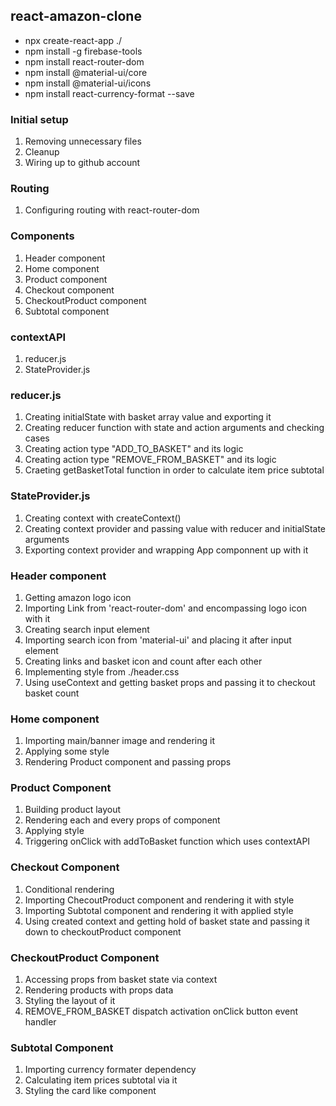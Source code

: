 ## react-amazon-clone

- npx create-react-app ./
- npm install -g firebase-tools
- npm install react-router-dom
- npm install @material-ui/core
- npm install @material-ui/icons
- npm install react-currency-format --save

### Initial setup

1. Removing unnecessary files
2. Cleanup
3. Wiring up to github account

### Routing

1. Configuring routing with react-router-dom

### Components

1. Header component
2. Home component
3. Product component
4. Checkout component
5. CheckoutProduct component
6. Subtotal component

### contextAPI

1. reducer.js
2. StateProvider.js

### reducer.js

1. Creating initialState with basket array value and exporting it
2. Creating reducer function with state and action arguments and checking cases
3. Creating action type "ADD_TO_BASKET" and its logic
4. Creating action type "REMOVE_FROM_BASKET" and its logic
5. Craeting getBasketTotal function in order to calculate item price subtotal

### StateProvider.js

1. Creating context with createContext()
2. Creating context provider and passing value with reducer and initialState arguments
3. Exporting context provider and wrapping App componnent up with it

### Header component

1. Getting amazon logo icon
2. Importing Link from 'react-router-dom' and encompassing logo icon with it
3. Creating search input element
4. Importing search icon from 'material-ui' and placing it after input element
5. Creating links and basket icon and count after each other
6. Implementing style from ./header.css
7. Using useContext and getting basket props and passing it to checkout basket count

### Home component

1. Importing main/banner image and rendering it
2. Applying some style
3. Rendering Product component and passing props

### Product Component

1. Building product layout
2. Rendering each and every props of component
3. Applying style
4. Triggering onClick with addToBasket function which uses contextAPI

### Checkout Component

1. Conditional rendering
2. Importing ChecoutProduct component and rendering it with style
3. Importing Subtotal component and rendering it with applied style
4. Using created context and getting hold of basket state and passing it down to checkoutProduct component

### CheckoutProduct Component

1. Accessing props from basket state via context
2. Rendering products with props data
3. Styling the layout of it
4. REMOVE_FROM_BASKET dispatch activation onClick button event handler

### Subtotal Component

1. Importing currency formater dependency
2. Calculating item prices subtotal via it
3. Styling the card like component
